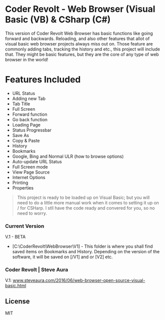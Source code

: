 # Coder Revolt - Web Browser (Visual Basic (VB) & CSharp (C#)

This version of Coder Revolt Web Browser has basic functions like going forward and backwards. Reloading, and also other features that allot of visual basic web browser projects always miss out on. Those feature are commonly adding tabs, tracking the history and etc., this project will include that. They might be basic features, but they are the core of any type of web browser in the world!


# Features Included

- URL Status 
- Adding new Tab
- Tab Title 
- Full Screen
- Forward function
- Go back function
- Loading Page
- Status Progressbar
- Save As
- Copy & Paste
- History
- Bookmarks
- Google, Bing and Normal ULR (how to browse options)
- Auto-update URL Status 
- Full Screen mode
- View Page Source
- Internet Options
- Printing 
- Properties

> This project is ready to be loaded up on Visual Basic;
> but you will need to do a little more manual work when it comes to setting it up on / for CSHarp. 
> I stll have the code ready and convered for you, so no need to worry. 

### Current Version
V.1 - BETA





* [C:\CoderRevolt\WebBrowser\V1] - This folder is where you shall find saved items on Bookmarks and History. Depending on the version of the software, it will be saved on [/V1] and or [V2] etc. 



### Coder Revolt | Steve Aura

V.1: 
www.steveaura.com/2016/06/web-browser-open-source-visual-basic.html


License
----
MIT




